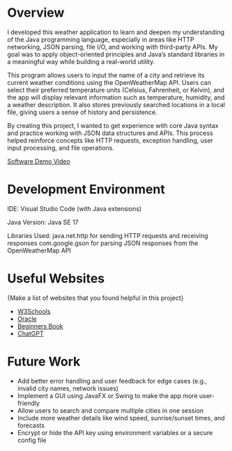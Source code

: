 # Overview

I developed this weather application to learn and deepen my understanding of the Java programming language, especially in areas like HTTP networking, JSON parsing, file I/O, and working with third-party APIs. My goal was to apply object-oriented principles and Java’s standard libraries in a meaningful way while building a real-world utility.

This program allows users to input the name of a city and retrieve its current weather conditions using the OpenWeatherMap API. Users can select their preferred temperature units (Celsius, Fahrenheit, or Kelvin), and the app will display relevant information such as temperature, humidity, and a weather description. It also stores previously searched locations in a local file, giving users a sense of history and persistence.

By creating this project, I wanted to get experience with core Java syntax and practice working with JSON data structures and APIs. This process helped reinforce concepts like HTTP requests, exception handling, user input processing, and file operations.

[Software Demo Video](https://youtu.be/K9FRyqzju00)


# Development Environment

IDE: Visual Studio Code (with Java extensions)

Java Version: Java SE 17

Libraries Used:
    java.net.http for sending HTTP requests and receiving responses
    com.google.gson for parsing JSON responses from the OpenWeatherMap API


# Useful Websites

{Make a list of websites that you found helpful in this project}

- [W3Schools](https://www.w3schools.com/java/default.asp)
- [Oracle](https://docs.oracle.com/en/java/javase/17/index.html)
- [Beginners Book](https://beginnersbook.com/java-collections-tutorials/)
- [ChatGPT](https://chatgpt.com/)


# Future Work

- Add better error handling and user feedback for edge cases (e.g., invalid city names, network issues)
- Implement a GUI using JavaFX or Swing to make the app more user-friendly
- Allow users to search and compare multiple cities in one session
- Include more weather details like wind speed, sunrise/sunset times, and forecasts
- Encrypt or hide the API key using environment variables or a secure config file
